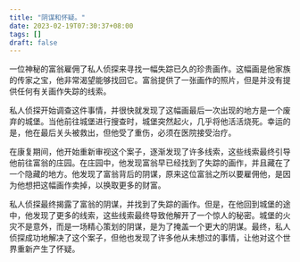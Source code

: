```yaml
---
title: "阴谋和怀疑。"
date: 2023-02-19T07:30:37+08:00
tags: []
draft: false
---
```


一位神秘的富翁雇佣了私人侦探来寻找一幅失踪已久的珍贵画作。这幅画是他家族的传家之宝，他非常渴望能够找回它。富翁提供了一张画作的照片，但是并没有提供任何有关画作失踪的线索。

私人侦探开始调查这件事情，并很快就发现了这幅画最后一次出现的地方是一个废弃的城堡。当他前往城堡进行搜查时，城堡突然起火，几乎将他活活烧死。幸运的是，他在最后关头被救出，但他受了重伤，必须在医院接受治疗。

在康复期间，他开始重新审视这个案子，逐渐发现了许多线索，这些线索最终引导他前往富翁的庄园。在庄园中，他发现富翁早已经找到了失踪的画作，并且藏在了一个隐藏的地方。他发现了富翁背后的阴谋，原来这位富翁之所以要雇佣他，是因为他想把这幅画作卖掉，以换取更多的财富。

私人侦探最终揭露了富翁的阴谋，并找到了失踪的画作。但是，在他回到城堡的途中，他发现了更多的线索，这些线索最终导致他解开了一个惊人的秘密。城堡的火灾不是意外，而是一场精心策划的阴谋，是为了掩盖一个更大的阴谋。最终，私人侦探成功地解决了这个案子，但他也发现了许多他从未想过的事情，让他对这个世界重新产生了怀疑。
